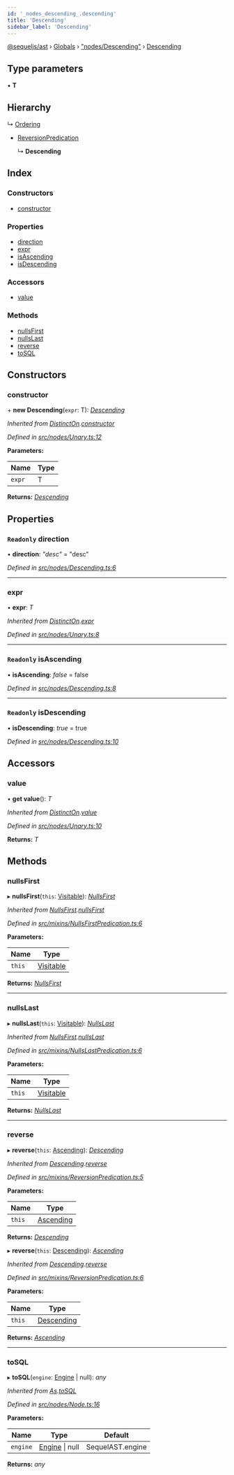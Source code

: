 ```yaml
---
id: '_nodes_descending_.descending'
title: 'Descending'
sidebar_label: 'Descending'
---
```


[@sequeljs/ast](../index.md) › [Globals](../globals.md) ›
["nodes/Descending"](../modules/_nodes_descending_.md) ›
[Descending](_nodes_descending_.descending.md)

## Type parameters

▪ **T**

## Hierarchy

↳ [Ordering](_nodes_ordering_.ordering.md)

- [ReversionPredication](_mixins_reversionpredication_.reversionpredication.md)

  ↳ **Descending**

## Index

### Constructors

- [constructor](_nodes_descending_.descending.md#constructor)

### Properties

- [direction](_nodes_descending_.descending.md#readonly-direction)
- [expr](_nodes_descending_.descending.md#expr)
- [isAscending](_nodes_descending_.descending.md#readonly-isascending)
- [isDescending](_nodes_descending_.descending.md#readonly-isdescending)

### Accessors

- [value](_nodes_descending_.descending.md#value)

### Methods

- [nullsFirst](_nodes_descending_.descending.md#nullsfirst)
- [nullsLast](_nodes_descending_.descending.md#nullslast)
- [reverse](_nodes_descending_.descending.md#reverse)
- [toSQL](_nodes_descending_.descending.md#tosql)

## Constructors

### constructor

\+ **new Descending**(`expr`: T):
_[Descending](_nodes_descending_.descending.md)_

_Inherited from
[DistinctOn](_nodes_distincton_.distincton.md).[constructor](_nodes_distincton_.distincton.md#constructor)_

_Defined in
[src/nodes/Unary.ts:12](https://github.com/sequeljs/ast/blob/aa0ef0f/src/nodes/Unary.ts#L12)_

**Parameters:**

| Name   | Type |
| ------ | ---- |
| `expr` | T    |

**Returns:** _[Descending](_nodes_descending_.descending.md)_

## Properties

### `Readonly` direction

• **direction**: _"desc"_ = "desc"

_Defined in
[src/nodes/Descending.ts:6](https://github.com/sequeljs/ast/blob/aa0ef0f/src/nodes/Descending.ts#L6)_

---

### expr

• **expr**: _T_

_Inherited from
[DistinctOn](_nodes_distincton_.distincton.md).[expr](_nodes_distincton_.distincton.md#expr)_

_Defined in
[src/nodes/Unary.ts:8](https://github.com/sequeljs/ast/blob/aa0ef0f/src/nodes/Unary.ts#L8)_

---

### `Readonly` isAscending

• **isAscending**: _false_ = false

_Defined in
[src/nodes/Descending.ts:8](https://github.com/sequeljs/ast/blob/aa0ef0f/src/nodes/Descending.ts#L8)_

---

### `Readonly` isDescending

• **isDescending**: _true_ = true

_Defined in
[src/nodes/Descending.ts:10](https://github.com/sequeljs/ast/blob/aa0ef0f/src/nodes/Descending.ts#L10)_

## Accessors

### value

• **get value**(): _T_

_Inherited from
[DistinctOn](_nodes_distincton_.distincton.md).[value](_nodes_distincton_.distincton.md#value)_

_Defined in
[src/nodes/Unary.ts:10](https://github.com/sequeljs/ast/blob/aa0ef0f/src/nodes/Unary.ts#L10)_

**Returns:** _T_

## Methods

### nullsFirst

▸ **nullsFirst**(`this`:
[Visitable](../modules/_visitors_visitable_.md#visitable)):
_[NullsFirst](_nodes_nullsfirst_.nullsfirst.md)_

_Inherited from
[NullsFirst](_nodes_nullsfirst_.nullsfirst.md).[nullsFirst](_nodes_nullsfirst_.nullsfirst.md#nullsfirst)_

_Defined in
[src/mixins/NullsFirstPredication.ts:6](https://github.com/sequeljs/ast/blob/aa0ef0f/src/mixins/NullsFirstPredication.ts#L6)_

**Parameters:**

| Name   | Type                                                      |
| ------ | --------------------------------------------------------- |
| `this` | [Visitable](../modules/_visitors_visitable_.md#visitable) |

**Returns:** _[NullsFirst](_nodes_nullsfirst_.nullsfirst.md)_

---

### nullsLast

▸ **nullsLast**(`this`:
[Visitable](../modules/_visitors_visitable_.md#visitable)):
_[NullsLast](_nodes_nullslast_.nullslast.md)_

_Inherited from
[NullsFirst](_nodes_nullsfirst_.nullsfirst.md).[nullsLast](_nodes_nullsfirst_.nullsfirst.md#nullslast)_

_Defined in
[src/mixins/NullsLastPredication.ts:6](https://github.com/sequeljs/ast/blob/aa0ef0f/src/mixins/NullsLastPredication.ts#L6)_

**Parameters:**

| Name   | Type                                                      |
| ------ | --------------------------------------------------------- |
| `this` | [Visitable](../modules/_visitors_visitable_.md#visitable) |

**Returns:** _[NullsLast](_nodes_nullslast_.nullslast.md)_

---

### reverse

▸ **reverse**(`this`: [Ascending](_nodes_ascending_.ascending.md)):
_[Descending](_nodes_descending_.descending.md)_

_Inherited from
[Descending](_nodes_descending_.descending.md).[reverse](_nodes_descending_.descending.md#reverse)_

_Defined in
[src/mixins/ReversionPredication.ts:5](https://github.com/sequeljs/ast/blob/aa0ef0f/src/mixins/ReversionPredication.ts#L5)_

**Parameters:**

| Name   | Type                                        |
| ------ | ------------------------------------------- |
| `this` | [Ascending](_nodes_ascending_.ascending.md) |

**Returns:** _[Descending](_nodes_descending_.descending.md)_

▸ **reverse**(`this`: [Descending](_nodes_descending_.descending.md)):
_[Ascending](_nodes_ascending_.ascending.md)_

_Inherited from
[Descending](_nodes_descending_.descending.md).[reverse](_nodes_descending_.descending.md#reverse)_

_Defined in
[src/mixins/ReversionPredication.ts:6](https://github.com/sequeljs/ast/blob/aa0ef0f/src/mixins/ReversionPredication.ts#L6)_

**Parameters:**

| Name   | Type                                           |
| ------ | ---------------------------------------------- |
| `this` | [Descending](_nodes_descending_.descending.md) |

**Returns:** _[Ascending](_nodes_ascending_.ascending.md)_

---

### toSQL

▸ **toSQL**(`engine`: [Engine](../interfaces/_interfaces_engine_.engine.md) |
null): _any_

_Inherited from [As](_nodes_as_.as.md).[toSQL](_nodes_as_.as.md#tosql)_

_Defined in
[src/nodes/Node.ts:16](https://github.com/sequeljs/ast/blob/aa0ef0f/src/nodes/Node.ts#L16)_

**Parameters:**

| Name     | Type                                                              | Default          |
| -------- | ----------------------------------------------------------------- | ---------------- |
| `engine` | [Engine](../interfaces/_interfaces_engine_.engine.md) &#124; null | SequelAST.engine |

**Returns:** _any_
